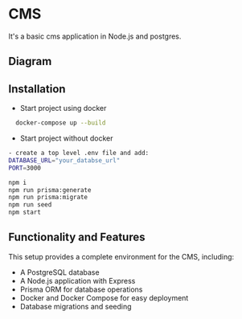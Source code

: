 
# CMS

It's a basic cms application in Node.js and postgres.

## Diagram

## Installation

- Start project using docker

```bash
  docker-compose up --build
```

- Start project without docker

```bash
- create a top level .env file and add:
DATABASE_URL="your_databse_url"
PORT=3000
```
```bash
npm i
npm run prisma:generate
npm run prisma:migrate
npm run seed
npm start
```


## Functionality and Features
This setup provides a complete environment for the CMS, including:

- A PostgreSQL database
- A Node.js application with Express
- Prisma ORM for database operations
- Docker and Docker Compose for easy deployment
- Database migrations and seeding